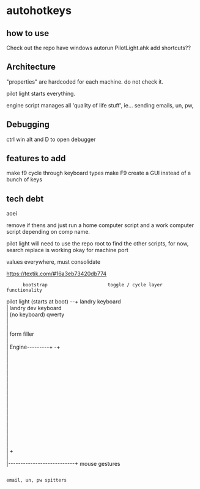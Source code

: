 # autohotkeys

## how to use
Check out the repo
have windows autorun PilotLight.ahk
add shortcuts??



## Architecture

"properties" are hardcoded for each machine. do not check it.

pilot light starts everything.

engine script manages all 'quality of life stuff', ie...
sending emails, un, pw,


## Debugging
ctrl win alt and D to open debugger 


## features to add

make f9 cycle through keyboard types
make F9 create a GUI instead of a bunch of keys



## tech debt
aoei

remove if thens and just run a home computer script and a work computer script depending on comp name.


pilot light will need to use the repo root to find the other scripts, for now, search replace is working okay for machine port


values everywhere, must consolidate



https://textik.com/#16a3eb73420db774



                                                                                                                       
          bootstrap                      toggle / cycle layer                                     functionality        
                                                                                                                       
                                                                                                                       
 pilot light (starts at boot) --+          landry keyboard                                                             
                                |          landry dev keyboard                                                         
                                |          (no keyboard) qwerty                                                        
                                |                                                                                      
                                |                                                                                      
                                |          form filler                                                                 
                                |                                                                                      
                                |          Engine---------+ -+                                                         
                                                             |                                                         
                                                             |                                                         
                                                             |                                                         
                                                             |                                                         
                                                             |                                                         
                                                             |                                                         
                                                             |                                                         
                                                             |                                                         
                                                             |                                                         
                                                             |                                                         
                                                             |                                                         
                                                             |                                                         
                                                             |                                                         
                                                             |                                                         
                                                             |                                                         
                                                             |                               +                         
                                                             |                                                         
                                                             |---------------------------+       mouse gestures        
                                                                                                                       
                                                                                                 email, un, pw spitters
                                                                                                                       
                                                                                                                       
                                                                                                                       




